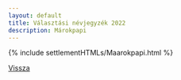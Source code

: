 ```yaml
---
layout: default
title: Választási névjegyzék 2022
description: Márokpapi
---
```


{% include settlementHTMLs/Maarokpapi.html %}

[Vissza](./)